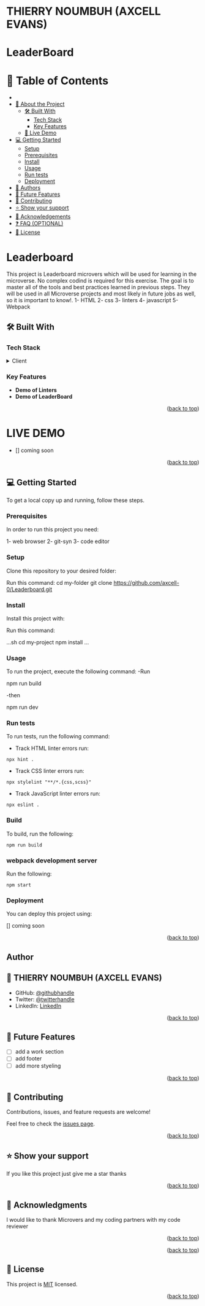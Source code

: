 <a name="LeaderBoard"></a>

# THIERRY NOUMBUH (AXCELL EVANS)

  <h1><b>LeaderBoard</b></h1>

</div>

<!-- TABLE OF CONTENTS -->

# 📗 Table of Contents

- 
- [📖 About the Project](#about-project)
  - [🛠 Built With](#built-with)
    - [Tech Stack](#tech-stack)
    - [Key Features](#key-features)
  - [🚀 Live Demo](#live-demo)
- [💻 Getting Started](#getting-started)
  - [Setup](#setup)
  - [Prerequisites](#prerequisites)
  - [Install](#install)
  - [Usage](#usage)
  - [Run tests](#run-tests)
  - [Deployment](#triangular_flag_on_post-deployment)
- [👥 Authors](#authors)
- [🔭 Future Features](#future-features)
- [🤝 Contributing](#contributing)
- [⭐️ Show your support](#support)
- [🙏 Acknowledgements](#acknowledgements)
- [❓ FAQ (OPTIONAL)](#faq)
- [📝 License](#license)
<!-- PROJECT DESCRIPTION -->

<!-- this is my new blog I created with HTML, CSS -->

# Leaderboard
This project is Leaderboard microvers which will be used for learning in the microverse. No complex codind is required for this exercise. The goal is to master all of the tools and best practices learned in previous steps. They will be used in all Microverse projects and most likely in future jobs as well, so it is important to know!.
1- HTML
2- css
3- linters
4- javascript
5- Webpack

## 🛠 Built With <a name="built-with"></a>

### Tech Stack <a name="tech-stack"></a>

<details>
  <summary>Client</summary>
  <ul>
    <li><a href="https://www.w3schools.com/html/">HTML</a></li>
    <li><a href="https://www.w3schools.com/css/">css</a></li>
  </ul>
</details>

<!-- Features -->

### Key Features <a name="key-features"></a>
- **Demo of Linters**
- **Demo of LeaderBoard**

<p align="right">(<a href="#readme-top">back to top</a>)</p>

# LIVE DEMO 

- [] coming soon

<p align="right">(<a href="#readme-top">back to top</a>)</p>

<!-- GETTING STARTED -->

## 💻 Getting Started <a name="getting-started"></a>


To get a local copy up and running, follow these steps.

### Prerequisites

In order to run this project you need:

1- web browser
2- git-syn
3- code editor

### Setup

Clone this repository to your desired folder:

Run this command:
  cd my-folder
  git clone https://github.com/axcell-0/Leaderboard.git

### Install

Install this project with:


Run this command:

...sh
  cd my-project
  npm install
  ...

### Usage

To run the project, execute the following command:
-Run

  npm run build

-then

  npm run dev


### Run tests

To run tests, run the following command:

- Track HTML linter errors run:
```
npx hint .
```
- Track CSS linter errors run:
```
npx stylelint "**/*.{css,scss}"
```
- Track JavaScript linter errors run:
```
npx eslint .
```
### Build

To build, run the following:
```
npm run build
```

### webpack development server

 Run the following:
 ```
 npm start
 ```

### Deployment

You can deploy this project using:

 [] coming soon

<p align="right">(<a href="#readme-top">back to top</a>)</p>

<!-- AUTHORS -->

## Author <a name="author"></a>

## 👤 THIERRY NOUMBUH (AXCELL EVANS)

- GitHub: [@githubhandle](https://github.com/axcell-0)
- Twitter: [@twitterhandle](https://twitter.com/noumbuh)
- LinkedIn: [LinkedIn](https://www.linkedin.com/in/thierry-noumbuh-a44173257/)


<p align="right">(<a href="#readme-top">back to top</a>)</p>

<!-- FUTURE FEATURES -->

## 🔭 Future Features <a name="future-features"></a>

- [ ] add a work section
- [ ] add footer
- [ ] add more styeling

<p align="right">(<a href="#readme-top">back to top</a>)</p>

<!-- CONTRIBUTING -->

## 🤝 Contributing <a name="contributing"></a>

Contributions, issues, and feature requests are welcome!

Feel free to check the [issues page](../../issues/).

<p align="right">(<a href="#readme-top">back to top</a>)</p>

<!-- SUPPORT -->

## ⭐️ Show your support <a name="support"></a>


If you like this project just give me a star thanks

<p align="right">(<a href="#readme-top">back to top</a>)</p>

<!-- ACKNOWLEDGEMENTS -->

## 🙏 Acknowledgments <a name="acknowledgements"></a>


I would like to thank Microvers and my coding partners with my code reviewer

<p align="right">(<a href="#readme-top">back to top</a>)</p>



<p align="right">(<a href="#readme-top">back to top</a>)</p>

<!-- LICENSE -->

## 📝 License <a name="license"></a>

This project is [MIT](./LICENSE) licensed.

<p align="right">(<a href="#readme-top">back to top</a>)</p>